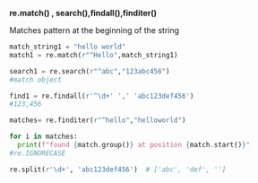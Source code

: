 **re.match() , search(),findall(),finditer()**

Matches pattern at the beginning of the string 

```python
match_string1 = "hello world"
match1 = re.match(r"^Hello",match_string1)

search1 = re.search(r"^abc","123abc456")
#match object

find1 = re.findall(r'^\d+' ',' 'abc123def456')
#123,456

matches= re.finditer(r"^hello","helloworld")

for i in matches:
  print(f"found {match.group()} at position {match.start()}"
#re.IGNORECASE

re.split(r'\d+', 'abc123def456')  # ['abc', 'def', '']

```







```


